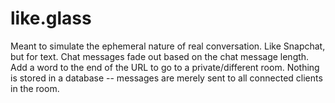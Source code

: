 like.glass
==========

Meant to simulate the ephemeral nature of real conversation. Like Snapchat, but for text. Chat messages fade out based on the chat message length. Add a word to the end of the URL to go to a private/different room. Nothing is stored in a database -- messages are merely sent to all connected clients in the room.
